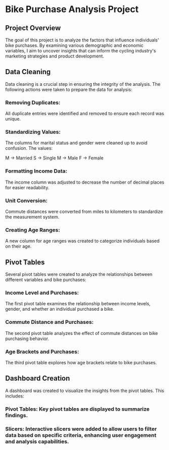 # Bike Purchase Analysis Project

## Project Overview

The goal of this project is to analyze the factors that influence individuals' bike purchases. 
By examining various demographic and economic variables, I aim to uncover insights that can inform the cycling industry's marketing strategies and product development.

## Data Cleaning

Data cleaning is a crucial step in ensuring the integrity of the analysis. The following actions were taken to prepare the data for analysis:

### Removing Duplicates:
All duplicate entries were identified and removed to ensure each record was unique.

### Standardizing Values:
The columns for marital status and gender were cleaned up to avoid confusion. The values:

M -> Married
S -> Single
M -> Male
F -> Female

### Formatting Income Data:
The income column was adjusted to decrease the number of decimal places for easier readability.

### Unit Conversion:
Commute distances were converted from miles to kilometers to standardize the measurement system.

### Creating Age Ranges:
A new column for age ranges was created to categorize individuals based on their age.

## Pivot Tables
Several pivot tables were created to analyze the relationships between different variables and bike purchases:

### Income Level and Purchases:
The first pivot table examines the relationship between income levels, gender, and whether an individual purchased a bike.

### Commute Distance and Purchases:
The second pivot table analyzes the effect of commute distances on bike purchasing behavior.

### Age Brackets and Purchases:
The third pivot table explores how age brackets relate to bike purchases.

## Dashboard Creation
A dashboard was created to visualize the insights from the pivot tables. This includes:

### Pivot Tables: Key pivot tables are displayed to summarize findings.
### Slicers: Interactive slicers were added to allow users to filter data based on specific criteria, enhancing user engagement and analysis capabilities.





